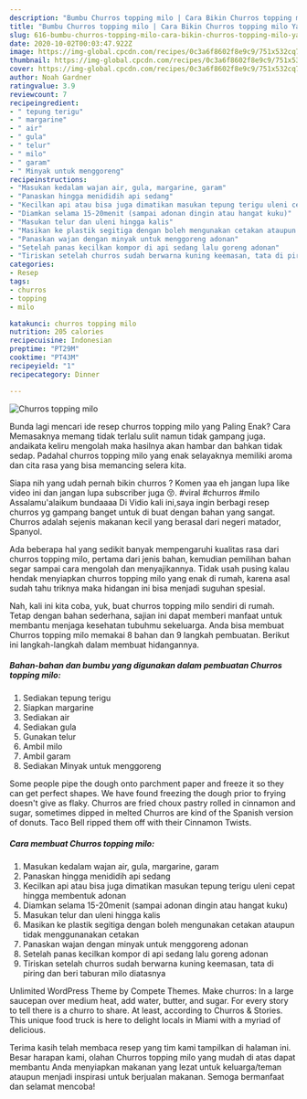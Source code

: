 ```yaml
---
description: "Bumbu Churros topping milo | Cara Bikin Churros topping milo Yang Menggugah Selera"
title: "Bumbu Churros topping milo | Cara Bikin Churros topping milo Yang Menggugah Selera"
slug: 616-bumbu-churros-topping-milo-cara-bikin-churros-topping-milo-yang-menggugah-selera
date: 2020-10-02T00:03:47.922Z
image: https://img-global.cpcdn.com/recipes/0c3a6f8602f8e9c9/751x532cq70/churros-topping-milo-foto-resep-utama.jpg
thumbnail: https://img-global.cpcdn.com/recipes/0c3a6f8602f8e9c9/751x532cq70/churros-topping-milo-foto-resep-utama.jpg
cover: https://img-global.cpcdn.com/recipes/0c3a6f8602f8e9c9/751x532cq70/churros-topping-milo-foto-resep-utama.jpg
author: Noah Gardner
ratingvalue: 3.9
reviewcount: 7
recipeingredient:
- " tepung terigu"
- " margarine"
- " air"
- " gula"
- " telur"
- " milo"
- " garam"
- " Minyak untuk menggoreng"
recipeinstructions:
- "Masukan kedalam wajan air, gula, margarine, garam"
- "Panaskan hingga menididih api sedang"
- "Kecilkan api atau bisa juga dimatikan masukan tepung terigu uleni cepat hingga membentuk adonan"
- "Diamkan selama 15-20menit (sampai adonan dingin atau hangat kuku)"
- "Masukan telur dan uleni hingga kalis"
- "Masikan ke plastik segitiga dengan boleh mengunakan cetakan ataupun tidak menggunanakan cetakan"
- "Panaskan wajan dengan minyak untuk menggoreng adonan"
- "Setelah panas kecilkan kompor di api sedang lalu goreng adonan"
- "Tiriskan setelah churros sudah berwarna kuning keemasan, tata di piring dan beri taburan milo diatasnya"
categories:
- Resep
tags:
- churros
- topping
- milo

katakunci: churros topping milo 
nutrition: 205 calories
recipecuisine: Indonesian
preptime: "PT29M"
cooktime: "PT43M"
recipeyield: "1"
recipecategory: Dinner

---
```



![Churros topping milo](https://img-global.cpcdn.com/recipes/0c3a6f8602f8e9c9/751x532cq70/churros-topping-milo-foto-resep-utama.jpg)

Bunda lagi mencari ide resep churros topping milo yang Paling Enak? Cara Memasaknya memang tidak terlalu sulit namun tidak gampang juga. andaikata keliru mengolah maka hasilnya akan hambar dan bahkan tidak sedap. Padahal churros topping milo yang enak selayaknya memiliki aroma dan cita rasa yang bisa memancing selera kita.

Siapa nih yang udah pernah bikin churros ? Komen yaa eh jangan lupa like video ini dan jangan lupa subscriber juga 😚. #viral #churros #milo Assalamu&#39;alaikum bundaaaa Di Vidio kali ini,saya ingin berbagi resep churros yg gampang banget untuk di buat dengan bahan yang sangat. Churros adalah sejenis makanan kecil yang berasal dari negeri matador, Spanyol.

Ada beberapa hal yang sedikit banyak mempengaruhi kualitas rasa dari churros topping milo, pertama dari jenis bahan, kemudian pemilihan bahan segar sampai cara mengolah dan menyajikannya. Tidak usah pusing kalau hendak menyiapkan churros topping milo yang enak di rumah, karena asal sudah tahu triknya maka hidangan ini bisa menjadi suguhan spesial.


Nah, kali ini kita coba, yuk, buat churros topping milo sendiri di rumah. Tetap dengan bahan sederhana, sajian ini dapat memberi manfaat untuk membantu menjaga kesehatan tubuhmu sekeluarga. Anda bisa membuat Churros topping milo memakai 8 bahan dan 9 langkah pembuatan. Berikut ini langkah-langkah dalam membuat hidangannya.

<!--inarticleads1-->

##### Bahan-bahan dan bumbu yang digunakan dalam pembuatan Churros topping milo:

1. Sediakan  tepung terigu
1. Siapkan  margarine
1. Sediakan  air
1. Sediakan  gula
1. Gunakan  telur
1. Ambil  milo
1. Ambil  garam
1. Sediakan  Minyak untuk menggoreng


Some people pipe the dough onto parchment paper and freeze it so they can get perfect shapes. We have found freezing the dough prior to frying doesn&#39;t give as flaky. Churros are fried choux pastry rolled in cinnamon and sugar, sometimes dipped in melted Churros are kind of the Spanish version of donuts. Taco Bell ripped them off with their Cinnamon Twists. 

<!--inarticleads2-->

##### Cara membuat Churros topping milo:

1. Masukan kedalam wajan air, gula, margarine, garam
1. Panaskan hingga menididih api sedang
1. Kecilkan api atau bisa juga dimatikan masukan tepung terigu uleni cepat hingga membentuk adonan
1. Diamkan selama 15-20menit (sampai adonan dingin atau hangat kuku)
1. Masukan telur dan uleni hingga kalis
1. Masikan ke plastik segitiga dengan boleh mengunakan cetakan ataupun tidak menggunanakan cetakan
1. Panaskan wajan dengan minyak untuk menggoreng adonan
1. Setelah panas kecilkan kompor di api sedang lalu goreng adonan
1. Tiriskan setelah churros sudah berwarna kuning keemasan, tata di piring dan beri taburan milo diatasnya


Unlimited WordPress Theme by Compete Themes. Make churros: In a large saucepan over medium heat, add water, butter, and sugar. For every story to tell there is a churro to share. At least, according to Churros &amp; Stories. This unique food truck is here to delight locals in Miami with a myriad of delicious. 

Terima kasih telah membaca resep yang tim kami tampilkan di halaman ini. Besar harapan kami, olahan Churros topping milo yang mudah di atas dapat membantu Anda menyiapkan makanan yang lezat untuk keluarga/teman ataupun menjadi inspirasi untuk berjualan makanan. Semoga bermanfaat dan selamat mencoba!
